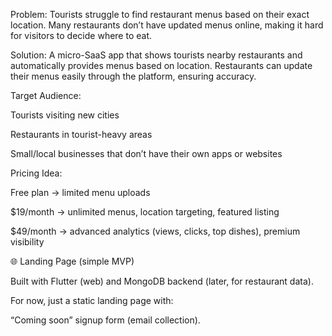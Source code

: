 Problem:
Tourists struggle to find restaurant menus  based on their exact location. Many restaurants don’t have updated menus online, making it hard for visitors to decide where to eat.

Solution:
A micro-SaaS app that shows tourists nearby restaurants and automatically provides menus based on location. Restaurants can update their menus easily through the platform, ensuring accuracy.

Target Audience:

Tourists visiting new cities

Restaurants in tourist-heavy areas

Small/local businesses that don’t have their own apps or websites

Pricing Idea:


Free plan → limited menu uploads

$19/month → unlimited menus, location targeting, featured listing

$49/month → advanced analytics (views, clicks, top dishes), premium visibility


🌐 Landing Page (simple MVP)

Built with Flutter (web) and MongoDB backend (later, for restaurant data).

For now, just a static landing page with:

“Coming soon” signup form (email collection).